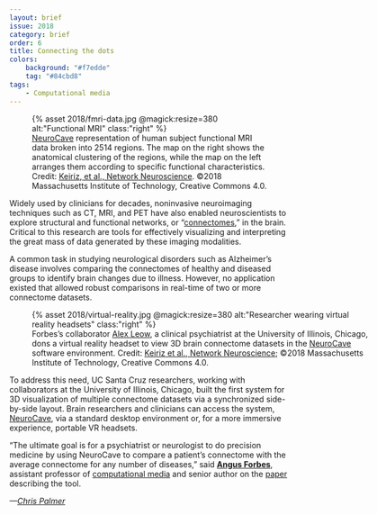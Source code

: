 ```yaml
---
layout: brief
issue: 2018
category: brief
order: 6
title: Connecting the dots
colors:
    background: "#f7edde"
    tag: "#84cbd8"
tags:
    - Computational media 
---
```

<figure>
{% asset 2018/fmri-data.jpg @magick:resize=380 alt:"Functional MRI" class:"right" %}
<figcaption><a href="https://github.com/CreativeCodingLab/NeuroCave">NeuroCave</a> representation of human subject functional MRI data broken into 2514 regions. The map on the right shows the anatomical clustering of the regions, while the map on the left arranges them according to specific functional characteristics. Credit: <a href="https://www.mitpressjournals.org/doi/pdf/10.1162/NETN_a_00044">Keiriz, et al., Network Neuroscience</a>. ©2018 Massachusetts Institute of Technology, Creative Commons 4.0.</figcaption>
</figure>

Widely used by clinicians for decades, noninvasive neuroimaging techniques such as CT, MRI, and PET have also enabled neuroscientists to explore structural and functional networks, or “[connectomes](http://www.medicaldaily.com/10-faq-about-human-connectome-project-astonishing-sister-nihs-human-genome-project-362650),” in the brain. Critical to this research are tools for effectively visualizing and interpreting the great mass of data generated by these imaging modalities.

A common task in studying neurological disorders such as Alzheimer’s disease involves comparing the connectomes of healthy and diseased groups to identify brain changes due to illness. However, no application existed that allowed robust comparisons in real-time of two or more connectome datasets.

<figure style="width:600px;">
{% asset 2018/virtual-reality.jpg @magick:resize=380 alt:"Researcher wearing virtual reality headsets" class:"right" %}
<figcaption>Forbes’s collaborator <a href="https://www.psych.uic.edu/profile/alex-leow">Alex Leow</a>, a clinical psychiatrist at the University of Illinois, Chicago, dons a virtual reality headset to view 3D brain connectome datasets in the <a href="https://creativecodinglab.github.io/NeuroCave/">NeuroCave</a> software environment. Credit: <a href="https://www.mitpressjournals.org/doi/pdf/10.1162/NETN_a_00044">Keiriz et al., Network Neuroscience</a>; ©2018 Massachusetts Institute of Technology, Creative Commons 4.0.</figcaption>
</figure>

To address this need, UC Santa Cruz researchers, working with collaborators at the University of Illinois, Chicago, built the first system for 3D visualization of multiple connectome datasets via a synchronized side-by-side layout. Brain researchers and clinicians can access the system, [NeuroCave](https://github.com/CreativeCodingLab/NeuroCave), via a standard desktop environment or, for a more immersive experience, portable VR headsets.

“The ultimate goal is for a psychiatrist or neurologist to do precision medicine by using NeuroCave to compare a patient’s connectome with the average connectome for any number of diseases,” said [**Angus Forbes**](https://www.soe.ucsc.edu/people/angus), assistant professor of [computational media](https://www.soe.ucsc.edu/departments/computational-media) and senior author on the [paper](https://www.mitpressjournals.org/doi/pdf/10.1162/NETN_a_00044) describing the tool.

*—[Chris Palmer](http://chrispalmer.squarespace.com/)*
